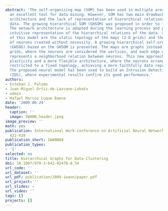 ```yaml
---
abstract: 'The self-organizing map (SOM) has been used in multiple areas and constitutes
  an excellent tool for data mining. However, SOM has two main drawbacks: the static
  architecture and the lack of representation of hierarchical relations among input
  data. The growing hierarchical SOM (GHSOM) was proposed in order to face these difficulties.
  The network architecture is adapted during the learning process and provides an
  intuitive representation of the hierarchical relations of the data. Some limitations
  of this model are the static topology of the maps (2-D grids) and the big amount
  of neurons created without necessity. A growing hierarchical self-organizing graph
  (GHSOG) based on the GHSOM is presented. The maps are graphs instead of 2-D rectangular
  grids, where the neurons are considered the vertices, and each edge of the graph
  represents a neighborhood relation between neurons. This new approach provides greater
  plasticity and a more flexible architecture, where the neurons arrangement is not
  restricted to a fixed topology, achieving a more faithfully data representation.
  The proposed neural model has been used to build an Intrusion Detection Systems
  (IDS), where experimental results confirm its good performance.'
authors:
- Esteban J. Palomo
- Juan Miguel Ortiz-de-Lazcano-Lobato
- admin
- Rafael Marcos Luque Baena
date: '2009-06-29'
header:
  caption: ''
  image: IWANN_header.jpeg
image_preview: ''
math: yes
publication: International Work-conference on Artificial Neural Networks (IWANN) pp
  432-439
publication_short: IWANN09
publication_types: 
- '1'
selected: no
title: Hierarchical Graphs for Data Clustering
doi: 10.1007/978-3-642-02478-8_54
url_code: ''
url_dataset: ''
url_pdf: publication/2009-iwann/paper.pdf
url_project: ''
url_slides: ~
url_video: ''
tags: []
projects: []
---
```

